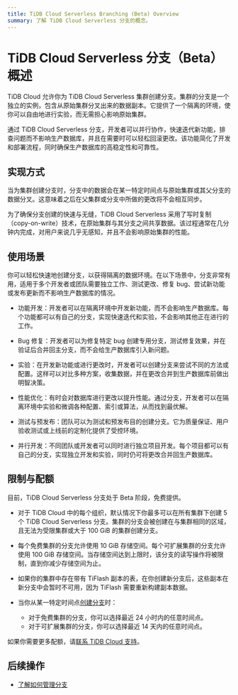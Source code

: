 ```yaml
---
title: TiDB Cloud Serverless Branching (Beta) Overview
summary: 了解 TiDB Cloud Serverless 分支的概念。
---
```


# TiDB Cloud Serverless 分支（Beta）概述

TiDB Cloud 允许你为 TiDB Cloud Serverless 集群创建分支。集群的分支是一个独立的实例，包含从原始集群分叉出来的数据副本。它提供了一个隔离的环境，使你可以自由地进行实验，而无需担心影响原始集群。

通过 TiDB Cloud Serverless 分支，开发者可以并行协作，快速迭代新功能，排查问题而不影响生产数据库，并且在需要时可以轻松回滚更改。该功能简化了开发和部署流程，同时确保生产数据库的高稳定性和可靠性。

## 实现方式

当为集群创建分支时，分支中的数据会在某一特定时间点与原始集群或其父分支的数据分叉。这意味着之后在父集群或分支中所做的更改将不会相互同步。

为了确保分支创建的快速与无缝，TiDB Cloud Serverless 采用了写时复制（copy-on-write）技术，在原始集群与其分支之间共享数据。该过程通常在几分钟内完成，对用户来说几乎无感知，并且不会影响原始集群的性能。

## 使用场景

你可以轻松快速地创建分支，以获得隔离的数据环境。在以下场景中，分支非常有用，适用于多个开发者或团队需要独立工作、测试更改、修复 bug、尝试新功能或发布更新而不影响生产数据库的情况。

- 功能开发：开发者可以在隔离环境中开发新功能，而不会影响生产数据库。每个功能都可以有自己的分支，实现快速迭代和实验，不会影响其他正在进行的工作。

- Bug 修复：开发者可以为修复特定 bug 创建专用分支，测试修复效果，并在验证后合并回主分支，而不会给生产数据库引入新问题。

- 实验：在开发新功能或进行更改时，开发者可以创建分支来尝试不同的方法或配置。这样可以对比多种方案，收集数据，并在更改合并到生产数据库前做出明智决策。

- 性能优化：有时会对数据库进行更改以提升性能。通过分支，开发者可以在隔离环境中实验和微调各种配置、索引或算法，从而找到最优解。

- 测试与预发布：团队可以为测试和预发布目的创建分支。它为质量保证、用户验收测试或上线前的定制化提供了受控环境。

- 并行开发：不同团队或开发者可以同时进行独立项目开发。每个项目都可以有自己的分支，实现独立开发和实验，同时仍可将更改合并回生产数据库。

## 限制与配额

目前，TiDB Cloud Serverless 分支处于 Beta 阶段，免费提供。

- 对于 TiDB Cloud 中的每个组织，默认情况下你最多可以在所有集群下创建 5 个 TiDB Cloud Serverless 分支。集群的分支会被创建在与集群相同的区域，且无法为受限集群或大于 100 GiB 的集群创建分支。

- 每个免费集群的分支允许使用 10 GiB 存储空间。每个可扩展集群的分支允许使用 100 GiB 存储空间。当存储空间达到上限时，该分支的读写操作将被限制，直到你减少存储空间为止。

- 如果你的集群中存在带有 TiFlash 副本的表，在你创建新分支后，这些副本在新分支中会暂时不可用，因为 TiFlash 需要重新构建副本数据。

- 当你从某一特定时间点[创建分支](/tidb-cloud/branch-manage.md#create-a-branch)时：

    - 对于免费集群的分支，你可以选择最近 24 小时内的任意时间点。
    - 对于可扩展集群的分支，你可以选择最近 14 天内的任意时间点。

如果你需要更多配额，请[联系 TiDB Cloud 支持](/tidb-cloud/tidb-cloud-support.md)。

## 后续操作

- [了解如何管理分支](/tidb-cloud/branch-manage.md)
